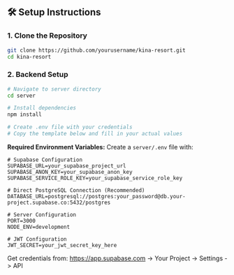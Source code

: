 ## 🛠️ Setup Instructions

### 1. Clone the Repository

```bash
git clone https://github.com/yourusername/kina-resort.git
cd kina-resort
```

### 2. Backend Setup

```bash
# Navigate to server directory
cd server

# Install dependencies
npm install

# Create .env file with your credentials
# Copy the template below and fill in your actual values
```

**Required Environment Variables:**
Create a `server/.env` file with:
```env
# Supabase Configuration
SUPABASE_URL=your_supabase_project_url
SUPABASE_ANON_KEY=your_supabase_anon_key
SUPABASE_SERVICE_ROLE_KEY=your_supabase_service_role_key

# Direct PostgreSQL Connection (Recommended)
DATABASE_URL=postgresql://postgres:your_password@db.your-project.supabase.co:5432/postgres

# Server Configuration
PORT=3000
NODE_ENV=development

# JWT Configuration
JWT_SECRET=your_jwt_secret_key_here
```

Get credentials from: https://app.supabase.com -> Your Project -> Settings -> API
